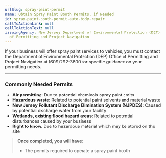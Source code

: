 ```yaml
---
urlSlug: spray-paint-permit
name: Obtain Spray Paint Booth Permits, if Needed
id: spray-paint-booth-permit-auto-body-repair
callToActionLink: null
callToActionText: null
issuingAgency: New Jersey Department of Environmental Protection (DEP), Office
  of Permitting and Project Navigation
---
```


If your business will offer spray paint services to vehicles, you must contact the Department of Environmental Protection (DEP) Office of Permitting and Project Navigation at (609)292-3600 for specific guidance on your permitting needs.

---
### Commonly Needed Permits 

* **Air permitting**: Due to potential chemicals spray paint emits
* **Hazardous waste**: Related to potential paint solvents and material waste
* **New Jersey Pollutant Discharge Elimination System (NJPDES)**: Caused by potential discharge water from your facility
* **Wetlands, existing flood hazard areas**: Related to potential disturbances caused by your business
* **Right to know**: Due to hazardous material which may be stored on the site

>**Once completed, you will have:**
>
>* The permits required to operate a spray paint booth